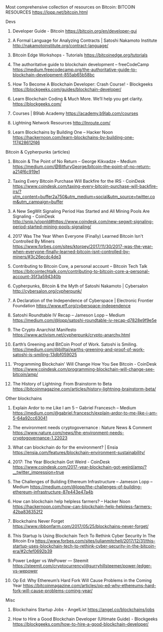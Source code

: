
Most comprehensive collection of resources on Bitcoin:
BITCOIN RESOURCES
https://lopp.net/bitcoin.html


Devs

1. Developer Guide - Bitcoin
https://bitcoin.org/en/developer-gui

2. A Formal Language for Analyzing Contracts | Satoshi Nakamoto Institute
http://nakamotoinstitute.org/contract-language/

3. Bitcoin Edge Workshops - Tutorials
https://bitcoinedge.org/tutorials

4. The authoritative guide to blockchain development – freeCodeCamp
https://medium.freecodecamp.org/the-authoritative-guide-to-blockchain-development-855ab65b58bc

5. How To Become A Blockchain Developer: Crash Course! - Blockgeeks
https://blockgeeks.com/guides/blockchain-developer/

6. Learn Blockchain Coding & Much More. We’ll help you get clarity.
https://blockgeeks.com/

7. Courses | B9lab Academy
https://academy.b9lab.com/courses

8. Lightning Network Resources
http://lnroute.com/

9. Learn Blockchains by Building One – Hacker Noon
https://hackernoon.com/learn-blockchains-by-building-one-117428612f46


Bitcoin & Cypherpunks (articles)

1. Bitcoin & The Point of No Return – George Kikvadze – Medium
https://medium.com/@BitfuryGeorge/bitcoin-the-point-of-no-return-a214f6c919e1

2. Taxing Every Bitcoin Purchase Will Backfire for the IRS - CoinDesk
https://www.coindesk.com/taxing-every-bitcoin-purchase-will-backfire-irs/?utm_content=buffer2a750&utm_medium=social&utm_source=twitter.com&utm_campaign=buffer

3. A New SegWit Signaling Period Has Started and All Mining Pools Are Signaling - CoinDesk
http://snip.ly/opnld#https://www.coindesk.com/new-segwit-signaling-period-started-mining-pools-signaling/

4. 2017 Was The Year When Everyone (Finally) Learned Bitcoin Isn't Controlled By Miners
https://www.forbes.com/sites/ktorpey/2017/11/30/2017-was-the-year-when-everyone-finally-learned-bitcoin-isnt-controlled-by-miners/#3c26ecdc4de3

5. Contributing to Bitcoin Core, a personal account – Bitcoin Tech Talk
https://bitcointechtalk.com/contributing-to-bitcoin-core-a-personal-account-35f3a594340b

6. Cypherpunks, Bitcoin & the Myth of Satoshi Nakamoto | Cybersalon
http://cybersalon.org/cypherpunk/

7. A Declaration of the Independence of Cyberspace | Electronic Frontier Foundation
https://www.eff.org/cyberspace-independence

8. Satoshi Roundtable IV Recap – Jameson Lopp – Medium
https://medium.com/@lopp/satoshi-roundtable-iv-recap-d7828e9f9e5e

9. The Crypto Anarchist Manifesto
https://www.activism.net/cypherpunk/crypto-anarchy.html

10. Earth’s Greening and BitCoin Proof of Work. Satoshi is Smiling.
https://medium.com/@billtai/earths-greening-and-proof-of-work-satoshi-is-smiling-13dbf059025

11. 'Programming Blockchain' Will Change How You See Bitcoin - CoinDesk
https://www.coindesk.com/programming-blockchain-will-change-see-bitcoin/amp/

12. The History of Lightning: From Brainstorm to Beta
https://bitcoinmagazine.com/articles/history-lightning-brainstorm-beta/


Other blockchains

1. Explain Ardor to me Like I am 5 – Gabriel Francesch – Medium
https://medium.com/@gabriel.francesch/explain-ardor-to-me-like-i-am-5-64a92cc63041

2. The environment needs cryptogovernance : Nature News & Comment
https://www.nature.com/news/the-environment-needs-cryptogovernance-1.22023

3. What can blockchain do for the environment? | Ensia
https://ensia.com/features/blockchain-environment-sustainability/

4. 2017: The Year Blockchain Got Weird - CoinDesk
https://www.coindesk.com/2017-year-blockchain-got-weird/amp/?__twitter_impression=true

5. The Challenges of Building Ethereum Infrastructure – Jameson Lopp – Medium
https://medium.com/@lopp/the-challenges-of-building-ethereum-infrastructure-87e443e47a4b

6. How can blockchain help helpless farmers? – Hacker Noon
https://hackernoon.com/how-can-blockchain-help-helpless-farmers-42ba836352f2

7. Blockchains Never Forget
https://www.ribbonfarm.com/2017/05/25/blockchains-never-forget/

8. This Startup Is Using Blockchain Tech To Rethink Cyber Security In The Bitcoin Era
https://www.forbes.com/sites/julianmitchell/2017/12/31/this-startup-uses-blockchain-tech-to-rethink-cyber-security-in-the-bitcoin-era/#2cfef0692b39

9. Power Ledger vs WePower — Steemit
https://steemit.com/cryptocurrency/@surryhillsteemer/power-ledger-vs-wepower

10. Op Ed: Why Ethereum’s Hard Fork Will Cause Problems in the Coming Year
https://bitcoinmagazine.com/articles/op-ed-why-ethereums-hard-fork-will-cause-problems-coming-year/


Misc

1. Blockchains Startup Jobs - AngelList
https://angel.co/blockchains/jobs

2. How to Hire a Good Blockchain Developer (Ultimate Guide) - Blockgeeks
https://blockgeeks.com/how-to-hire-a-good-blockchain-developer/